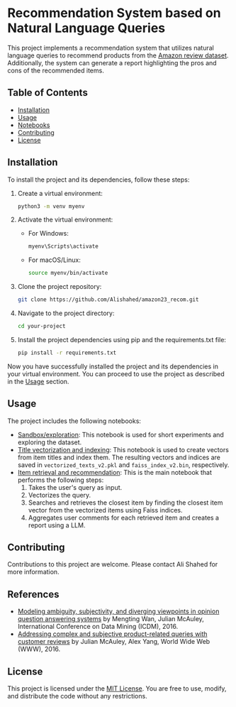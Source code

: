 

# Recommendation System based on Natural Language Queries

This project implements a recommendation system that utilizes natural language queries to recommend products from the [Amazon review dataset](https://cseweb.ucsd.edu/~jmcauley/datasets.html#amazon_reviews). Additionally, the system can generate a report highlighting the pros and cons of the recommended items.

## Table of Contents

- [Installation](#installation)
- [Usage](#usage)
- [Notebooks](#notebooks)
- [Contributing](#contributing)
- [License](#license)

## Installation

To install the project and its dependencies, follow these steps:

1. Create a virtual environment:
    ```bash
    python3 -m venv myenv
    ```

2. Activate the virtual environment:
    - For Windows:
      ```bash
      myenv\Scripts\activate
      ```
    - For macOS/Linux:
      ```bash
      source myenv/bin/activate
      ```

3. Clone the project repository:
    ```bash
    git clone https://github.com/Alishahed/amazon23_recom.git
    ```

4. Navigate to the project directory:
    ```bash
    cd your-project
    ```

5. Install the project dependencies using pip and the requirements.txt file:
    ```bash
    pip install -r requirements.txt
    ```

Now you have successfully installed the project and its dependencies in your virtual environment. You can proceed to use the project as described in the [Usage](#usage) section.

## Usage

The project includes the following notebooks:

- [Sandbox/exploration](amazon_23_exploration.ipynb): This notebook is used for short experiments and exploring the dataset.
- [Title vectorization and indexing](title_vectorization.ipynb): This notebook is used to create vectors from item titles and index them. The resulting vectors and indices are saved in `vectorized_texts_v2.pkl` and `faiss_index_v2.bin`, respectively.
- [Item retrieval and recommendation](item_retrieval.ipynb): This is the main notebook that performs the following steps:
    1) Takes the user's query as input.
    2) Vectorizes the query.
    3) Searches and retrieves the closest item by finding the closest item vector from the vectorized items using Faiss indices.
    4) Aggregates user comments for each retrieved item and creates a report using a LLM.

## Contributing

Contributions to this project are welcome. Please contact Ali Shahed for more information.

## References

- [Modeling ambiguity, subjectivity, and diverging viewpoints in opinion question answering systems](https://www.aaai.org/ocs/index.php/ICDM/ICDM16/paper/view/11870) by Mengting Wan, Julian McAuley, International Conference on Data Mining (ICDM), 2016.
- [Addressing complex and subjective product-related queries with customer reviews](https://cseweb.ucsd.edu/~jmcauley/pdfs/www16a.pdf) by Julian McAuley, Alex Yang, World Wide Web (WWW), 2016.

## License

This project is licensed under the [MIT License](https://opensource.org/licenses/MIT). You are free to use, modify, and distribute the code without any restrictions.
